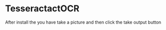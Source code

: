# TesseractactOCR

After install the you have take a picture and then click the take output button 
